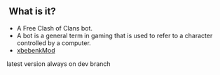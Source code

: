 ﻿﻿ What is it?
  -----------
- A Free Clash of Clans bot. 
- A bot is a general term in gaming that is used to refer to a character controlled by a computer.
- [xbebenkMod]((https://mybot.run/forums/index.php?/topic/58541-xbebenkmod-discontinued/))

latest version always on dev branch
